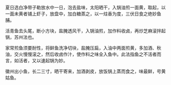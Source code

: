 夏日选白净带子勒放水中一日，泡去盐味，太阳晒干，入锅油煎一面黄，取起，以一面未黄者铺上虾子，放盘中，加白糖蒸之，以一炷香为度，三伏日食之绝妙鱼脯。

活青鱼去头尾，断小方块，盐腌透风干，入锅油煎，加作料收卤，再炒芝麻滚拌起锅，苏州法也。

家常煎鱼须要耐性，将鲜鱼洗净切块，盐腌压扁，入油中两面煎黄，多加酒、秋油，交火慢慢滚之，然后收卤作汁，使作料之味全入鱼中。此法指鱼之不活者而言，如活者，又以速起锅为妙。

徽州出小鱼，长二三寸，晒干寄来，加酒剥皮，放饭锅上蒸而食之，味最鲜，号黄姑鱼。